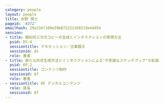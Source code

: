 ```yaml
---
category: people
layout: people
title: 水野 慎士
pageid: '4372'
emailhash: 29a316f100e59b872221160219e4dd54
session:
- title: 擬似的三次元コピーの生成とインタラクションの実現方法
  psid: DS-4
  sessiontitle: デモセッション／企業展示
  sessionid: ds
  role: 著者
- title: 新たな形状生成手法とインタラクションによる"不思議なスケッチブック"の拡張
  psid: 6F-2
  sessiontitle: コンテンツ制作
  sessionid: 6f
  role: 著者
- sessiontitle: 8F デジタルコンテンツ
  role: 座長
  sessionid: 8f
---
```

